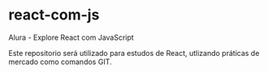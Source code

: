 # react-com-js
Alura - Explore React com JavaScript

Este repositorio será utilizado para estudos de React, utlizando práticas de mercado como comandos GIT.
